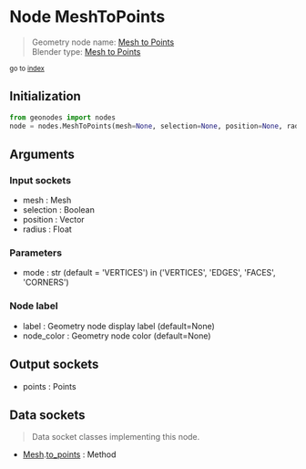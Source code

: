 
# Node MeshToPoints

> Geometry node name: [Mesh to Points](https://docs.blender.org/manual/en/latest/modeling/geometry_nodes/mesh/mesh_to_points.html)<br>
  Blender type: [Mesh to Points](https://docs.blender.org/api/current/bpy.types.GeometryNodeMeshToPoints.html)
  
<sub>go to [index](/docs/index.md)</sub>

## Initialization

```python
from geonodes import nodes
node = nodes.MeshToPoints(mesh=None, selection=None, position=None, radius=None, mode='VERTICES', label=None, node_color=None)
```



## Arguments


### Input sockets

- mesh : Mesh
- selection : Boolean
- position : Vector
- radius : Float

### Parameters

- mode : str (default = 'VERTICES') in ('VERTICES', 'EDGES', 'FACES', 'CORNERS')

### Node label

- label : Geometry node display label (default=None)
- node_color : Geometry node color (default=None)

## Output sockets

- points : Points

## Data sockets

> Data socket classes implementing this node.
  
  
- [Mesh](/docs/sockets/Mesh.md).[to_points](/docs/sockets/Mesh.md#to_points) : Method
  
